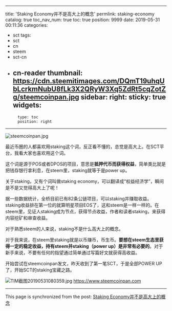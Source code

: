
---
title: 'Staking Economy并不是高大上的概念'
permlink: staking-economy
catalog: true
toc_nav_num: true
toc: true
position: 9999
date: 2019-05-31 00:11:36
categories:
- sct
tags:
- sct
- cn
- steem
- sct-cn
- cn-reader
thumbnail: https://cdn.steemitimages.com/DQmT19uhqUbLcrkmNubU8fLk3X2QRyW3Xq5ZdRt5cqZotZg/steemcoinpan.jpg
sidebar:
    right:
        sticky: true
widgets:
    -
        type: toc
        position: right
---


![steemcoinpan.jpg](https://cdn.steemitimages.com/DQmT19uhqUbLcrkmNubU8fLk3X2QRyW3Xq5ZdRt5cqZotZg/steemcoinpan.jpg)

最近币圈的人都喜欢用staking这个词，反正看不懂的，总觉是高大上。在SCT平台，我看大家也喜欢用这个词。

这个词是源于POS或者DPOS的项目，意思是**抵押代币而获得权益**，简单类比就是把钱存银行拿利息，在steem里，staking就等于是power up。

关于staking，又有个词叫做staking economy，可以翻译成“权益经济学”，瞬间是不是又觉得高大上了呢！

据一些数据统计，全桥目前已有82条公链项目，可以staking并赚取收益。staking收益排在第一位的就算明星项目EOS了，这和steem是一样一样的。在steem里，见证人staking成为节点，获得节点收益，作者和读者staking，来获得内容挖矿和审查收益。

对于熟悉steem的人来说，staking不是什么高大上的概念。

对于我来说，在steem里staking就是以币赚币，币生币。**要想在steem生态里获得一定的稳定收益，持有steem并staking（power up）是非常有必要的**。对于新手来说，不要有任何的指望通过简单通过写篇好文就获得高收益。

开始尝试在steemcoinpan发文，昨天收到了第一笔SCT，于是全部POWER UP了，开始SCT的staking宝藏之路。

![TIM截图20190531080359.jpg](https://cdn.steemitimages.com/DQmfSJmysrUaDJ48jD8G14zumTJBoUAsuyaK4Ly7BQHSWaf/TIM%E6%88%AA%E5%9B%BE20190531080359.jpg)
https://www.steemcoinpan.com

- - -

This page is synchronized from the post: [Staking Economy并不是高大上的概念](https://steemit.com/@yellowbird/staking-economy)
